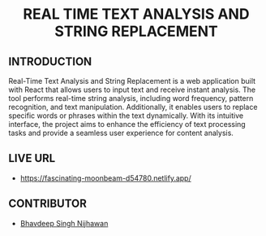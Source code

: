 <h1 align="center">REAL TIME TEXT ANALYSIS AND STRING REPLACEMENT</h1>

## INTRODUCTION

Real-Time Text Analysis and String Replacement is a web application built with React that allows users to input text and receive instant analysis. The tool performs real-time string analysis, including word frequency, pattern recognition, and text manipulation. Additionally, it enables users to replace specific words or phrases within the text dynamically. With its intuitive interface, the project aims to enhance the efficiency of text processing tasks and provide a seamless user experience for content analysis.

## LIVE URL

- https://fascinating-moonbeam-d54780.netlify.app/

## CONTRIBUTOR

- [Bhavdeep Singh Nijhawan](https://www.linkedin.com/in/bhavdeep-singh-nijhawan-739634280)

